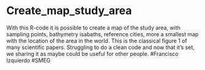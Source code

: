 # Create_map_study_area

With this R-code it is possible to create a map of the study area, with sampling points, bathymetry isabaths, 
reference cities, more a smallest map with the location of the area in the world. 
This is the classical figure 1 of many scientific papers. 
Struggling to do a clean code and now that it’s set, we sharing it as maybe could be useful for other people.
#Francisco Izquierdo #SMEG 
